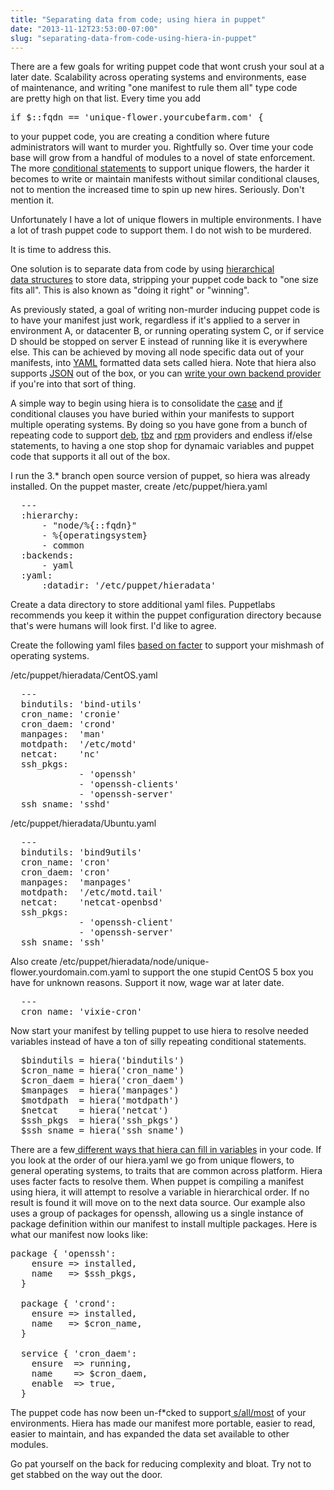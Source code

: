 ```yaml
---
title: "Separating data from code; using hiera in puppet"
date: "2013-11-12T23:53:00-07:00"
slug: "separating-data-from-code-using-hiera-in-puppet"
---
```


There are a few goals for writing puppet code that wont crush your soul at a later date. Scalability across operating systems and environments, ease of maintenance, and writing "one manifest to rule them all" type code are pretty high on that list. Every time you add
<pre>if $::fqdn == 'unique-flower.yourcubefarm.com' {</pre>
to your puppet code, you are creating a condition where future administrators will want to murder you. Rightfully so. Over time your code base will grow from a handful of modules to a novel of state enforcement. The more <a href="http://docs.puppetlabs.com/puppet/3/reference/lang_conditional.html" target="_blank">conditional statements</a> to support unique flowers, the harder it becomes to write or maintain manifests without similar conditional clauses, not to mention the increased time to spin up new hires. Seriously. Don't mention it.

Unfortunately I have a lot of unique flowers in multiple environments. I have a lot of trash puppet code to support them. I do not wish to be murdered.

It is time to address this.

One solution is to separate data from code by using <a href="http://docs.puppetlabs.com/hiera/1/puppet.html" target="_blank">hierarchical data structures</a> to store data, stripping your puppet code back to "one size fits all". This is also known as "doing it right" or "winning".

As previously stated, a goal of writing non-murder inducing puppet code is to have your manifest just work, regardless if it's applied to a server in environment A, or datacenter B, or running operating system C, or if service D should be stopped on server E instead of running like it is everywhere else. This can be achieved by moving all node specific data out of your manifests, into <a href="http://en.wikipedia.org/wiki/YAML" target="_blank">YAML</a> formatted data sets called hiera. Note that hiera also supports <a href="http://en.wikipedia.org/wiki/JSON" target="_blank">JSON</a> out of the box, or you can <a href="http://docs.puppetlabs.com/hiera/1/custom_backends.html" target="_blank">write your own backend provider</a> if you're into that sort of thing.

A simple way to begin using hiera is to consolidate the <a href="http://docs.puppetlabs.com/puppet/2.7/reference/lang_conditional.html#case-statements" target="_blank">case</a> and <a href="http://docs.puppetlabs.com/puppet/2.7/reference/lang_conditional.html#if-statements" target="_blank">if</a> conditional clauses you have buried within your manifests to support multiple operating systems. By doing so you have gone from a bunch of repeating code to support <a href="http://en.wikipedia.org/wiki/Deb_(file_format)" target="_blank">deb</a>, <a href="http://www.freebsd.org/doc/en/books/handbook/packages-using.html" target="_blank">tbz</a> and <a href="http://en.wikipedia.org/wiki/RPM_Package_Manager" target="_blank">rpm</a> providers and endless if/else statements, to having a one stop shop for dynamaic variables and puppet code that supports it all out of the box.

I run the 3.* branch open source version of puppet, so hiera was already installed. On the puppet master, create /etc/puppet/hiera.yaml
<pre>  ---
  :hierarchy:
      - "node/%{::fqdn}"
      - %{operatingsystem}
      - common
  :backends:
      - yaml
  :yaml:
      :datadir: '/etc/puppet/hieradata'</pre>
Create a data directory to store additional yaml files. Puppetlabs recommends you keep it within the puppet configuration directory because that's were humans will look first. I'd like to agree.

Create the following yaml files <a href="http://puppetlabs.com/facter" target="_blank">based on facter</a> to support your mishmash of operating systems.

/etc/puppet/hieradata/CentOS.yaml
<pre>  ---
  bindutils: 'bind-utils'
  cron_name: 'cronie'
  cron_daem: 'crond'
  manpages:  'man'
  motdpath:  '/etc/motd'
  netcat:    'nc'
  ssh_pkgs:
             - 'openssh'
             - 'openssh-clients'
             - 'openssh-server'
  ssh_sname: 'sshd'</pre>
/etc/puppet/hieradata/Ubuntu.yaml
<pre>  ---
  bindutils: 'bind9utils'
  cron_name: 'cron'
  cron_daem: 'cron'
  manpages:  'manpages'
  motdpath:  '/etc/motd.tail'
  netcat:    'netcat-openbsd'
  ssh_pkgs:
             - 'openssh-client'
             - 'openssh-server'
  ssh_sname: 'ssh'</pre>
Also create /etc/puppet/hieradata/node/unique-flower.yourdomain.com.yaml to support the one stupid CentOS 5 box you have for unknown reasons. Support it now, wage war at later date.
<pre>  ---
  cron_name: 'vixie-cron'</pre>
Now start your manifest by telling puppet to use hiera to resolve needed variables instead of have a ton of silly repeating conditional statements.
<pre>  $bindutils = hiera('bindutils')
  $cron_name = hiera('cron_name')
  $cron_daem = hiera('cron_daem')
  $manpages  = hiera('manpages')
  $motdpath  = hiera('motdpath')
  $netcat    = hiera('netcat')
  $ssh_pkgs  = hiera('ssh_pkgs')
  $ssh_sname = hiera('ssh_sname')</pre>
There are a few<a href="http://docs.puppetlabs.com/hiera/1/lookup_types.html" target="_blank"> different ways that hiera can fill in variables</a> in your code. If you look at the order of our hiera.yaml we go from unique flowers, to general operating systems, to traits that are common across platform. Hiera uses facter facts to resolve them. When puppet is compiling a manifest using hiera, it will attempt to resolve a variable in hierarchical order. If no result is found it will move on to the next data source. Our example also uses a group of packages for openssh, allowing us a single instance of package definition within our manifest to install multiple packages. Here is what our manifest now looks like:
<pre>package { 'openssh':
    ensure => installed,
    name   => $ssh_pkgs,
  }

  package { 'crond':
    ensure => installed,
    name   => $cron_name,
  }

  service { 'cron_daem':
    ensure  => running,
    name    => $cron_daem,
    enable  => true,
  }</pre>
The puppet code has now been un-f*cked to support<a href="http://en.wikipedia.org/wiki/Sed" target="_blank"> s/all/most</a> of your environments. Hiera has made our manifest more portable, easier to read, easier to maintain, and has expanded the data set available to other modules.

Go pat yourself on the back for reducing complexity and bloat. Try not to get stabbed on the way out the door.
